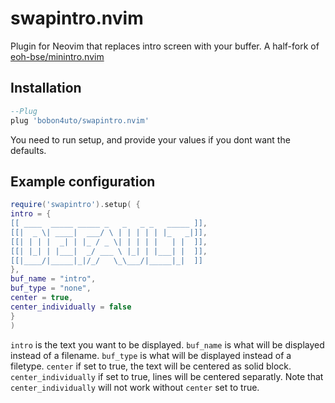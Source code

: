 # swapintro.nvim
Plugin for Neovim that replaces intro screen with your buffer.
A half-fork of [eoh-bse/minintro.nvim](https://github.com/eoh-bse/minintro.nvim)

## Installation
```lua
--Plug
plug 'bobon4uto/swapintro.nvim'
```
You need to run setup, and provide your values if you dont want the defaults.
## Example configuration
```lua
require('swapintro').setup( {
intro = {
[[ ____  _____ _____ _   _   _ _   _____ ]],
[[|  _ \| ____|  ___/ \ | | | | | |_   _|]],
[[| | | |  _| | |_ / _ \| | | | |   | |  ]],
[[| |_| | |___|  _/ ___ \ |_| | |___| |  ]],
[[|____/|_____|_|/_/   \_\___/|_____|_|  ]]
},
buf_name = "intro",
buf_type = "none",
center = true,
center_individually = false
}
)
```
`intro` is the text you want to be displayed.
`buf_name` is what will be displayed instead of a filename.
`buf_type` is what will be displayed instead of a filetype.
`center` if set to true, the text will be centered as solid block.
`center_individually` if set to true, lines will be centered separatly.
Note that `center_individually` will not work without `center` set to true.




